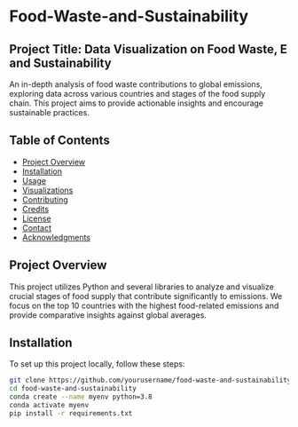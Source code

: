 # Food-Waste-and-Sustainability

## Project Title: Data Visualization on Food Waste, E and Sustainability

An in-depth analysis of food waste contributions to global emissions, exploring data across various countries and stages of the food supply chain. This project aims to provide actionable insights and encourage sustainable practices.

## Table of Contents
- [Project Overview](#project-overview)
- [Installation](#installation)
- [Usage](#usage)
- [Visualizations](#visualizations)
- [Contributing](#contributing)
- [Credits](#credits)
- [License](#license)
- [Contact](#contact)
- [Acknowledgments](#acknowledgments)

## Project Overview
This project utilizes Python and several libraries to analyze and visualize crucial stages of food supply that contribute significantly to emissions. We focus on the top 10 countries with the highest food-related emissions and provide comparative insights against global averages.

## Installation

To set up this project locally, follow these steps:

```bash
git clone https://github.com/yourusername/food-waste-and-sustainability
cd food-waste-and-sustainability
conda create --name myenv python=3.8
conda activate myenv
pip install -r requirements.txt
